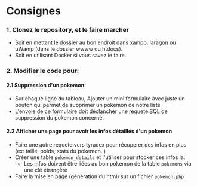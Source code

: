 # Consignes

### 1. Clonez le repository, et le faire marcher
- Soit en mettant le dossier au bon endroit dans xampp, laragon ou uWamp (dans le dossier wwww ou htdocs).
- Soit en utilisant Docker si vous savez le faire.

### 2. Modifier le code pour:
#### 2.1 Suppression d'un pokemon:
 - Sur chaque ligne du tableau, Ajouter un mini formulaire avec juste un bouton qui permet de supprimer un pokemon de notre liste
 - L'envoie de ce formulaire doit déclancher une requete SQL de suppression du pokemon concerné.

#### 2.2 Afficher une page pour avoir les infos détaillés d'un pokemon
- Faire une autre requete vers tyradex pour récuperer des infos en plus (ex: taille, poids, stats du pokemon..)
- Créer une table `pokemon_details` et l'utiliser pour stocker ces infos la:
  - Les infos doivent être liées au bon pokemon de la table `pokemons` via une clé étrangère
- Faire la mise en page (génération du html) sur un fichier `pokemon.php`
